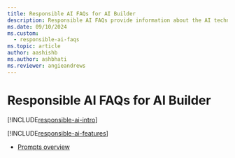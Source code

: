 ```yaml
---
title: Responsible AI FAQs for AI Builder
description: Responsible AI FAQs provide information about the AI technology used in AI Builder, along with key considerations and details about how the AI is used, how it was tested and evaluated, and any specific limitations.
ms.date: 09/10/2024
ms.custom: 
  - responsible-ai-faqs
ms.topic: article
author: aashishb
ms.author: ashbhati
ms.reviewer: angieandrews
---
```


# Responsible AI FAQs for AI Builder

[!INCLUDE[responsible-ai-intro](./includes/responsible-ai-intro.md)]

[!INCLUDE[responsible-ai-features](./includes/responsible-ai-features.md)]

- [Prompts overview](prompts-overview.md)

